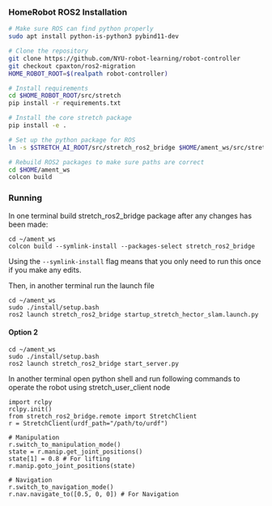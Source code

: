 ### HomeRobot ROS2 Installation

```sh
# Make sure ROS can find python properly
sudo apt install python-is-python3 pybind11-dev

# Clone the repository
git clone https://github.com/NYU-robot-learning/robot-controller
git checkout cpaxton/ros2-migration
HOME_ROBOT_ROOT=$(realpath robot-controller)

# Install requirements
cd $HOME_ROBOT_ROOT/src/stretch
pip install -r requirements.txt

# Install the core stretch package
pip install -e .

# Set up the python package for ROS
ln -s $STRETCH_AI_ROOT/src/stretch_ros2_bridge $HOME/ament_ws/src/stretch_ros2_bridge

# Rebuild ROS2 packages to make sure paths are correct
cd $HOME/ament_ws
colcon build
```

### Running

In one terminal build stretch_ros2_bridge package after any changes has been made:
```
cd ~/ament_ws
colcon build --symlink-install --packages-select stretch_ros2_bridge
```
Using the `--symlink-install` flag means that you only need to run this once if you make any edits.


Then, in another terminal run the launch file
```
cd ~/ament_ws
sudo ./install/setup.bash
ros2 launch stretch_ros2_bridge startup_stretch_hector_slam.launch.py
```

#### Option 2

```
cd ~/ament_ws
sudo ./install/setup.bash
ros2 launch stretch_ros2_bridge start_server.py
```

In another terminal open python shell and run following commands to operate the robot using stretch_user_client node
```
import rclpy
rclpy.init()
from stretch_ros2_bridge.remote import StretchClient
r = StretchClient(urdf_path="/path/to/urdf")

# Manipulation
r.switch_to_manipulation_mode()
state = r.manip.get_joint_positions()
state[1] = 0.8 # For lifting
r.manip.goto_joint_positions(state)

# Navigation
r.switch_to_navigation_mode()
r.nav.navigate_to([0.5, 0, 0]) # For Navigation
```
